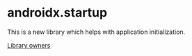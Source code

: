 # androidx.startup

This is a new library which helps with application initialization.

[Library owners](OWNERS)
